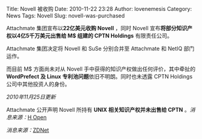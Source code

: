 Title: Novell 被收购
Date: 2010-11-22 23:28
Author: lovenemesis
Category: News
Tags: Novell
Slug: novell-was-purchased

Attachmate 集团宣布以**22亿美元收购 Novell** ，同时 Novell
宣布**将部分知识产权以4亿5千万美元出售给 M$ 组建的 CPTN Holdings**
有限责任公司。

Attachmate 集团决定将 Novell 和 SuSe 分别合并至 Attachmate 和 NetIQ
部门运作。

而目前 M$ 方面尚未对从 Novell
手中获得的知识产权做出任何评价，其中牵扯的 **WordPrefect 及 Linux
专利池问题**依旧不明朗。同时也未透露 CPTN Holdings
公司中其他投资人的身份。

*2010年11月25日更新*

Attachmate 公开声明 Novell 所持有 **UNIX 相关知识产权并未出售给 CPTN**
。*消息来源：*[H
Open](http://www.h-online.com/open/news/item/Novell-to-retain-UNIX-copyrights-1141864.html)

*消息来源：*[ZDNet](http://www.zdnet.com/blog/microsoft/whats-microsofts-role-in-the-novell-attachmate-deal/8041)
